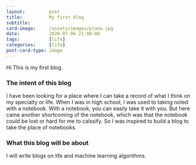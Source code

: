 ```yaml
---
layout:         post
title:          My first blog
subtitle:       
card-image:     /assets/images/plane.jpg
date:           2020-07-06 21:00:00
tags:           [life]
categories:     [life]
post-card-type: image
---
```


Hi This is my first blog.  

### The intent of this blog

I have been looking for a place where I can take a record of what I think on my specialty or life.  When I was in high school, I was used to taking noted with a notebook.  With a notebook, you can easily take it with you.  But here came another shortcoming of the notebook, which was that the notebook could be lost or hard for me to calssify.  So I was inspired to build a blog to take the place of notebooks.  

### What this blog will be about

I will write blogs on life and machine learning algorithms.  


